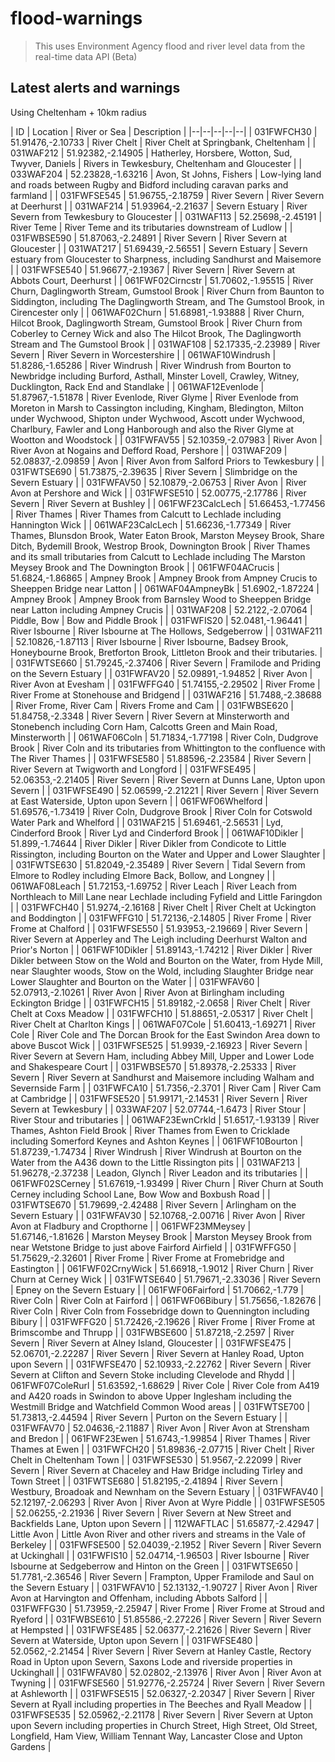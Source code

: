 # flood-warnings

> This uses Environment Agency flood and river level data from the real-time data API (Beta)

## Latest alerts and warnings

Using Cheltenham + 10km radius

<!-- table_marker starts -->
| ID | Location | River or Sea | Description |
|--|--|--|--|--|
 | 031FWFCH30 | 51.91476,-2.10733 | River Chelt | River Chelt at Springbank, Cheltenham |
 | 031WAF212 | 51.92382,-2.14905 | Hatherley, Horsbere, Wotton, Sud, Twyver, Daniels | Rivers in Tewkesbury, Cheltenham and Gloucester |
 | 033WAF204 | 52.23828,-1.63216 | Avon, St Johns, Fishers | Low-lying land and roads between Rugby and Bidford including caravan parks and farmland |
 | 031FWFSE545 | 51.96755,-2.18759 | River Severn | River Severn at Deerhurst |
 | 031WAF214 | 51.93964,-2.21637 | Severn Estuary | River Severn from Tewkesbury to Gloucester |
 | 031WAF113 | 52.25698,-2.45191 | River Teme | River Teme and its tributaries downstream of Ludlow |
 | 031FWBSE590 | 51.87063,-2.24891 | River Severn | River Severn at Gloucester |
 | 031WAT217 | 51.69439,-2.56551 | Severn Estuary | Severn estuary from Gloucester to Sharpness, including Sandhurst and Maisemore |
 | 031FWFSE540 | 51.96677,-2.19367 | River Severn | River Severn at Abbots Court, Deerhurst |
 | 061FWF02Cirncstr | 51.70602,-1.95515 | River Churn, Daglingworth Stream, Gumstool Brook | River Churn from Baunton to Siddington, including The Daglingworth Stream, and The Gumstool Brook, in Cirencester only |
 | 061WAF02Churn | 51.68981,-1.93888 | River Churn, Hilcot Brook, Daglingworth Stream, Gumstool Brook | River Churn from Coberley to Cerney Wick and also The Hilcot Brook, The Daglingworth Stream and The Gumstool Brook |
 | 031WAF108 | 52.17335,-2.23989 | River Severn | River Severn in Worcestershire |
 | 061WAF10Windrush | 51.8286,-1.65286 | River Windrush | River Windrush from Bourton to Newbridge including Burford, Asthall, Minster Lovell, Crawley, Witney, Ducklington, Rack End and Standlake |
 | 061WAF12Evenlode | 51.87967,-1.51878 | River Evenlode, River Glyme | River Evenlode from Moreton in Marsh to Cassington including, Kingham, Bledington, Milton under Wychwood, Shipton under Wychwood, Ascott under Wychwood, Charlbury, Fawler and Long Hanborough and also the River Glyme at Wootton and Woodstock |
 | 031FWFAV55 | 52.10359,-2.07983 | River Avon | River Avon at Nogains and Defford Road, Pershore |
 | 031WAF209 | 52.08837,-2.09859 | Avon | River Avon from Salford Priors to Tewkesbury |
 | 031FWTSE690 | 51.73875,-2.39635 | River Severn | Slimbridge on the Severn Estuary |
 | 031FWFAV50 | 52.10879,-2.06753 | River Avon | River Avon at Pershore and Wick |
 | 031FWFSE510 | 52.00775,-2.17786 | River Severn | River Severn at Bushley |
 | 061FWF23CalcLech | 51.66453,-1.77456 | River Thames | River Thames from Calcutt to Lechlade including Hannington Wick |
 | 061WAF23CalcLech | 51.66236,-1.77349 | River Thames, Blunsdon Brook, Water Eaton Brook, Marston Meysey Brook, Share Ditch, Bydemill Brook, Westrop Brook, Downington Brook | River Thames and its small tributaries from Calcutt to Lechlade including The Marston Meysey Brook and The Downington Brook |
 | 061FWF04ACrucis | 51.6824,-1.86865 | Ampney Brook | Ampney Brook from Ampney Crucis to Sheeppen Bridge near Latton |
 | 061WAF04AmpneyBk | 51.6902,-1.87224 | Ampney Brook | Ampney Brook from Barnsley Wood to Sheeppen Bridge near Latton including Ampney Crucis |
 | 031WAF208 | 52.2122,-2.07064 | Piddle, Bow | Bow and Piddle Brook |
 | 031FWFIS20 | 52.0481,-1.96441 | River Isbourne | River Isbourne at The Hollows, Sedgeberrow |
 | 031WAF211 | 52.10826,-1.87113 | River Isbourne | River Isbourne, Badsey Brook, Honeybourne Brook, Bretforton Brook, Littleton Brook and their tributaries. |
 | 031FWTSE660 | 51.79245,-2.37406 | River Severn | Framilode and Priding on the Severn Estuary |
 | 031FWFAV20 | 52.09891,-1.94852 | River Avon | River Avon at Evesham |
 | 031FWFFG40 | 51.74155,-2.29502 | River Frome | River Frome at Stonehouse and Bridgend |
 | 031WAF216 | 51.7488,-2.38688 | River Frome, River Cam | Rivers Frome and Cam |
 | 031FWBSE620 | 51.84758,-2.3348 | River Severn | River Severn at Minsterworth and Stonebench including Corn Ham, Calcotts Green and Main Road, Minsterworth |
 | 061WAF06Coln | 51.71834,-1.77198 | River Coln, Dudgrove Brook | River Coln and its tributaries from Whittington to the confluence with The River Thames |
 | 031FWFSE580 | 51.88596,-2.23584 | River Severn | River Severn at Twigworth and Longford |
 | 031FWFSE495 | 52.06353,-2.21405 | River Severn | River Severn at Dunns Lane, Upton upon Severn |
 | 031FWFSE490 | 52.06599,-2.21221 | River Severn | River Severn at East Waterside, Upton upon Severn |
 | 061FWF06Whelford | 51.69576,-1.73419 | River Coln, Dudgrove Brook | River Coln for Cotswold Water Park and Whelford |
 | 031WAF215 | 51.69461,-2.56531 | Lyd, Cinderford Brook | River Lyd and Cinderford Brook |
 | 061WAF10Dikler | 51.899,-1.74644 | River Dikler | River Dikler from Condicote to Little Rissington, including Bourton on the Water and Upper and Lower Slaughter |
 | 031FWTSE630 | 51.82049,-2.35489 | River Severn | Tidal Severn from Elmore to Rodley including Elmore Back, Bollow, and Longney |
 | 061WAF08Leach | 51.72153,-1.69752 | River Leach | River Leach from Northleach to Mill Lane near Lechlade including Fyfield and Little Faringdon |
 | 031FWFCH40 | 51.9274,-2.16168 | River Chelt | River Chelt at Uckington and Boddington |
 | 031FWFFG10 | 51.72136,-2.14805 | River Frome | River Frome at Chalford |
 | 031FWFSE550 | 51.93953,-2.19669 | River Severn | River Severn at Apperley and The Leigh including Deerhurst Walton and Prior's Norton |
 | 061FWF10Dikler | 51.89143,-1.74212 | River Dikler | River Dikler between Stow on the Wold and Bourton on the Water, from Hyde Mill, near Slaughter woods, Stow on the Wold, including Slaughter Bridge near Lower Slaughter and Bourton on the Water |
 | 031FWFAV60 | 52.07913,-2.10261 | River Avon | River Avon at Birlingham including Eckington Bridge |
 | 031FWFCH15 | 51.89182,-2.0658 | River Chelt | River Chelt at Coxs Meadow |
 | 031FWFCH10 | 51.88651,-2.05317 | River Chelt | River Chelt at Charlton Kings |
 | 061WAF07Cole | 51.60413,-1.69271 | River Cole | River Cole and The Dorcan Brook for the East Swindon Area down to above Buscot Wick |
 | 031FWFSE525 | 51.9939,-2.16923 | River Severn | River Severn at Severn Ham, including Abbey Mill, Upper and Lower Lode and Shakespeare Court |
 | 031FWBSE570 | 51.89378,-2.25333 | River Severn | River Severn at Sandhurst and Maisemore including Walham and Severnside Farm |
 | 031FWFCA10 | 51.7356,-2.3701 | River Cam | River Cam at Cambridge |
 | 031FWFSE520 | 51.99171,-2.14531 | River Severn | River Severn at Tewkesbury |
 | 033WAF207 | 52.07744,-1.6473 | River Stour | River Stour and tributaries |
 | 061WAF23EwnCrkld | 51.6517,-1.93139 | River Thames, Ashton Field Brook | River Thames from Ewen to Cricklade including Somerford Keynes and Ashton Keynes |
 | 061FWF10Bourton | 51.87239,-1.74734 | River Windrush | River Windrush at Bourton on the Water from the A436 down to the Little Rissington pits |
 | 031WAF213 | 51.96278,-2.37238 | Leadon, Glynch | River Leadon and its tributaries |
 | 061FWF02SCerney | 51.67619,-1.93499 | River Churn | River Churn at South Cerney including School Lane, Bow Wow and Boxbush Road |
 | 031FWTSE670 | 51.79699,-2.42488 | River Severn | Arlingham on the Severn Estuary |
 | 031FWFAV30 | 52.10768,-2.00716 | River Avon | River Avon at Fladbury and Cropthorne |
 | 061FWF23MMeysey | 51.67146,-1.81626 | Marston Meysey Brook | Marston Meysey Brook from near Wetstone Bridge to just above Fairford Airfield |
 | 031FWFFG50 | 51.75629,-2.32601 | River Frome | River Frome at Fromebridge and Eastington |
 | 061FWF02CrnyWick | 51.66918,-1.9012 | River Churn | River Churn at Cerney Wick |
 | 031FWTSE640 | 51.79671,-2.33036 | River Severn | Epney on the Severn Estuary |
 | 061FWF06Fairford | 51.70662,-1.779 | River Coln | River Coln at Fairford |
 | 061FWF06Bibury | 51.75656,-1.82676 | River Coln | River Coln from Fossebridge down to Quennington including Bibury |
 | 031FWFFG20 | 51.72426,-2.19626 | River Frome | River Frome at Brimscombe and Thrupp |
 | 031FWBSE600 | 51.87218,-2.2597 | River Severn | River Severn at Alney Island, Gloucester |
 | 031FWFSE475 | 52.06701,-2.22287 | River Severn | River Severn at Hanley Road, Upton upon Severn |
 | 031FWFSE470 | 52.10933,-2.22762 | River Severn | River Severn at Clifton and Severn Stoke including Clevelode and Rhydd |
 | 061FWF07ColeRurl | 51.63592,-1.68629 | River Cole | River Cole from A419 and A420 roads in Swindon to above Upper Inglesham including the Westmill Bridge and Watchfield Common Wood areas |
 | 031FWTSE700 | 51.73813,-2.44594 | River Severn | Purton on the Severn Estuary |
 | 031FWFAV70 | 52.04636,-2.11887 | River Avon | River Avon at Strensham and Bredon |
 | 061FWF23Ewen | 51.6743,-1.99854 | River Thames | River Thames at Ewen |
 | 031FWFCH20 | 51.89836,-2.07715 | River Chelt | River Chelt in Cheltenham Town |
 | 031FWFSE530 | 51.9567,-2.22099 | River Severn | River Severn at Chaceley and Haw Bridge including Tirley and Town Street |
 | 031FWTSE680 | 51.82195,-2.41894 | River Severn | Westbury, Broadoak and Newnham on the Severn Estuary |
 | 031FWFAV40 | 52.12197,-2.06293 | River Avon | River Avon at Wyre Piddle |
 | 031FWFSE505 | 52.06255,-2.21936 | River Severn | River Severn at New Street and Backfields Lane, Upton upon Severn |
 | 112WAFTLAC | 51.65877,-2.42947 | Little Avon | Little Avon River and other rivers and streams in the Vale of Berkeley |
 | 031FWFSE500 | 52.04039,-2.1952 | River Severn | River Severn at Uckinghall |
 | 031FWFIS10 | 52.04714,-1.96503 | River Isbourne | River Isbourne at Sedgeberrow and Hinton on the Green |
 | 031FWTSE650 | 51.7781,-2.36546 | River Severn | Frampton, Upper Framilode and Saul on the Severn Estuary |
 | 031FWFAV10 | 52.13132,-1.90727 | River Avon | River Avon at Harvington and Offenham, including Abbots Salford |
 | 031FWFFG30 | 51.73959,-2.25947 | River Frome | River Frome at Stroud and Ryeford |
 | 031FWBSE610 | 51.85586,-2.27226 | River Severn | River Severn at Hempsted |
 | 031FWFSE485 | 52.06377,-2.21626 | River Severn | River Severn at Waterside, Upton upon Severn |
 | 031FWFSE480 | 52.0562,-2.21454 | River Severn | River Severn at Hanley Castle, Rectory Road in Upton upon Severn, Saxons Lode and riverside properties in Uckinghall |
 | 031FWFAV80 | 52.02802,-2.13976 | River Avon | River Avon at Twyning |
 | 031FWFSE560 | 51.92776,-2.25724 | River Severn | River Severn at Ashleworth |
 | 031FWFSE515 | 52.06327,-2.20347 | River Severn | River Severn at Ryall including properties in The Beeches and Ryall Meadow |
 | 031FWFSE535 | 52.05962,-2.21178 | River Severn | River Severn at Upton upon Severn including properties in Church Street, High Street, Old Street, Longfield, Ham View, William Tennant Way, Lancaster Close and Upton Gardens |
<!-- table_marker ends -->
